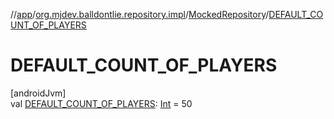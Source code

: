 //[app](../../../index.md)/[org.mjdev.balldontlie.repository.impl](../index.md)/[MockedRepository](index.md)/[DEFAULT_COUNT_OF_PLAYERS](-d-e-f-a-u-l-t_-c-o-u-n-t_-o-f_-p-l-a-y-e-r-s.md)

# DEFAULT_COUNT_OF_PLAYERS

[androidJvm]\
val [DEFAULT_COUNT_OF_PLAYERS](-d-e-f-a-u-l-t_-c-o-u-n-t_-o-f_-p-l-a-y-e-r-s.md): [Int](https://kotlinlang.org/api/latest/jvm/stdlib/kotlin/-int/index.html) = 50
